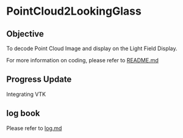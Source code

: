 # PointCloud2LookingGlass
## Objective
To decode Point Cloud Image and display on the Light Field Display. 

For more information on coding, please refer to [README.md](/PointCloud2LookingGlass/src/README.md)

## Progress Update
Integrating VTK

## log book
Please refer to [log.md](log.md)
